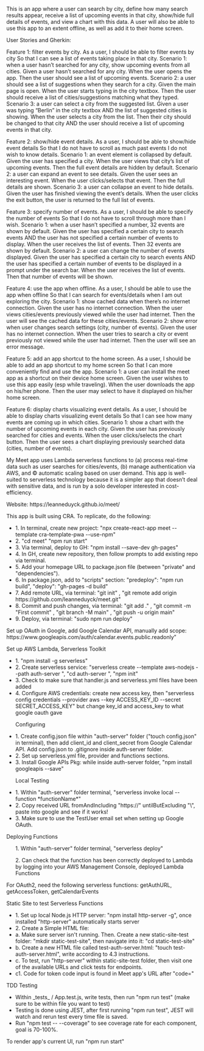 <p>This is an app where a user can search by city, define how many search results appear, receive a list of upcoming events in that city, show/hide full details of events, and view a chart with this data. A user will also be able to use this app to an extent offline, as well as add it to their home screen.</p>
<p>User Stories and Gherkin:</p>
<p>Feature 1: filter events by city.
As a user, 
I should be able to filter events by city
So that I can see a list of events taking place in that city.
Scenario 1: when a user hasn’t searched for any city, show upcoming events from all cities.
Given a user hasn’t searched for any city.
When the user opens the app.
Then the user should see a list of upcoming events.
Scenario 2: a user should see a list of suggestions when they search for a city.
Given the main page is open.
When the user starts typing in the city textbox.
Then the user should receive a list of cities/suggestions matching what they typed.
Scenario 3: a user can select a city from the suggested list.
Given a user was typing “Berlin” in the city textbox AND the list of suggested cities is showing.
When the user selects a city from the list.
Then their city should be changed to that city AND the user should receive a list of upcoming events in that city.

Feature 2: show/hide event details.
As a user,
I should be able to show/hide event details
So that I do not have to scroll as much past events I do not wish to know details.
Scenario 1: an event element is collapsed by default.
Given the user has specified a city.
When the user views that city’s list of upcoming events.
Then the full event details are hidden by default.
Scenario 2: a user can expand an event to see details.
Given the user sees an interesting event.
When the user clicks/selects that event.
Then the full details are shown.
Scenario 3: a user can collapse an event to hide details.
Given the user has finished viewing the event’s details.
When the user clicks the exit button, the user is returned to the full list of events.

Feature 3: specify number of events.
As a user,
I should be able to specify the number of events
So that I do not have to scroll through more than I wish.
Scenario 1: when a user hasn’t specified a number, 32 events are shown by default.
Given the user has specified a certain city to search events AND the user has not specified a certain number of events to display.
When the user receives the list of events.
Then 32 events are shown by default.
Scenario 2: a user can change the number of events displayed.
Given the user has specified a certain city to search events AND the user has specified a certain number of events to be displayed in a prompt under the search bar.
When the user receives the list of events.
Then that number of events will be shown.

Feature 4: use the app when offline.
As a user,
I should be able to use the app when offline
So that I can search for events/details when I am out exploring the city.
Scenario 1: show cached data when there’s no internet connection.
Given the user has no internet connection.
When the user views cities/events previously viewed while the user had internet.
Then the user will see the cached data for these cities/events.
Scenario 2: show error when user changes search settings (city, number of events).
Given the user has no internet connection.
When the user tries to search a city or event previously not viewed while the user had internet.
Then the user will see an error message.

Feature 5: add an app shortcut to the home screen.
As a user,
I should be able to add an app shortcut to my home screen
So that I can more conveniently find and use the app.
Scenario 1: a user can install the meet app as a shortcut on their device home screen.
Given the user wishes to use this app easily (esp while traveling).
When the user downloads the app on his/her phone.
Then the user may select to have it displayed on his/her home screen.

Feature 6: display charts visualizing event details.
As a user,
I should be able to display charts visualizing event details
So that I can see how many events are coming up in which cities.
Scenario 1: show a chart with the number of upcoming events in each city.
Given the user has previously searched for cities and events.
When the user clicks/selects the chart button.
Then the user sees a chart displaying previously searched data (cities, number of events).

</p>
<p>My Meet app uses Lambda serverless functions to (a) process real-time data such as user searches for cities/events, (b) manage authentication via AWS, and © automatic scaling based on user demand. This app is well-suited to serverless technology because it is a simpler app that doesn’t deal with sensitive data, and is run by a solo developer interested in cost-efficiency.</p>
<p>Website: https://leanneduyck.github.io/meet/</p>
<p>This app is built using CRA. To replicate, do the following:</p>
<ul>
  <li>1. In terminal, create new project: "npx create-react-app meet --template cra-template-pwa --use-npm"</li>
  <li>2. "cd meet" "npm run start"</li>
  <li>3. Via terminal, deploy to GH: "npm install --save-dev gh-pages"</li>
  <li>4. In GH, create new repository, then follow prompts to add existing repo via terminal.</li>
  <li>5. Add your homepage URL to package.json file (between "private" and "dependencies").</li>
  <li>6. In package.json, add to "scripts" section: "predeploy": "npm run build",
"deploy": "gh-pages -d build"</li>
  <li>7. Add remote URL, via terminal: "git init" , "git remote add origin https://github.com/leanneduyck/meet.git"</li>
  <li>8. Commit and push changes, via terminal: "git add ." , "git commit -m "First commit" , "git branch -M main" , "git push -u origin main"</li>
  <li>9. Deploy, via terminal: "sudo npm run deploy"</li>
</ul>
<p>Set up OAuth in Google, add Google Calendar API, manually add scope: https://www.googleapis.com/auth/calendar.events.public.readonly”</p>
<p>Set up AWS Lambda, Serverless Toolkit</p>
<ul>
<li>1. "npm install -g serverless"</li>
<li>2. Create serverless service: "serverless create --template aws-nodejs --path auth-server
", "cd auth-server
", "npm init"</li>
<li>3. Check to make sure that handler.js and serverless.yml files have been added</li>
<li>4. Configure AWS credentials: create new access key, then "serverless config credentials --provider aws --key ACCESS_KEY_ID --secret SECRET_ACCESS_KEY" but change key_id and access_key to what google oauth gave</li>
</ul>
<ul>
<p>Configuring</p>
<li>1. Create config.json file within "auth-server" folder ("touch config.json" in terminal), then add client_id and client_secret from Google Calendar API. Add config.json to .gitignore inside auth-server folder.</li>
<li>2. Set up serverless.yml file, provider and functions sections.</li>
<li>3. Install Google APIs Pkg: while inside auth-server folder, "npm install googleapis --save"</li>
</ul>
<ul>
<p>Local Testing</p>
<li>1. Within "auth-server" folder terminal, "serverless invoke local --function *functionName*"</li>
<li>2. Copy received URL fromAndIncluding "https://" untilButExcluding "\", paste into google and see if it works!</li>
<li>3. Make sure to use the TestUser email set when setting up Google OAuth.</li>
</ul>
<p>Deploying Functions</p>
<ul>
<p>1. Within "auth-server" folder terminal, "serverless deploy"</p>
<p>2. Can check that the function has been correctly deployed to Lambda by logging into your AWS Management Console, deployed Lambda Functions</p>
</ul>
<p>For OAuth2, need the following serverless functions: getAuthURL, getAccessToken, getCalendarEvents</p>
<p>Static Site to test Serverless Functions</p>
<ul>
<li>1. Set up local Node.js HTTP server: "npm install http-server -g", once installed "http-server" automatically starts server</li>
<li>2. Create a Simple HTML file:</li>
<li>a. Make sure server isn't running. Then. Create a new static-site-test folder: "mkdir static-test-site", then navigate into it: "cd static-test-site"</li>
<li>b. Create a new HTML file called test-auth-server.html: "touch test-auth-server.html", write according to 4.3 instructions.</li>
<li>c. To test, run "http-server" within static-site-test folder, then visit one of the available URLs and click tests for endpoints.</li>
<li>c1. Code for token code input is found in Meet app's URL after "code="</li>
</ul>
<p>TDD Testing</p>
<ul>
<li>Within _tests_ / App.test.js, write tests, then run "npm run test" (make sure to be within file you want to test)</li>
<li>Testing is done using JEST, after first running "npm run test", JEST will watch and rerun test every time file is saved.</li>
<li>Run "npm test -- --coverage" to see coverage rate for each component, goal is 70-100%.</li>
</ul>
<p>To render app's current UI, run "npm run start"</p>
